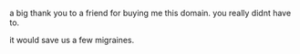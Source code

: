  a big thank you to a friend for buying me this domain. you really didnt have to.

it would save us a few migraines.
